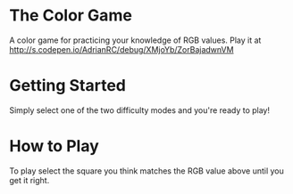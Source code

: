 # The Color Game
A color game for practicing your knowledge of RGB values. 
Play it at http://s.codepen.io/AdrianRC/debug/XMjoYb/ZorBajadwnVM


# Getting Started
Simply select one of the two difficulty modes and you're ready to play!


# How to Play
To play select the square you think matches the RGB value above until you get it right.
